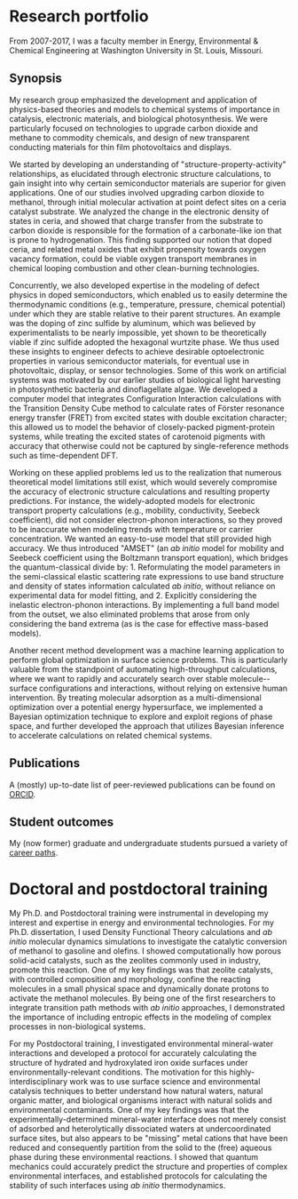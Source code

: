 # Research portfolio

From 2007-2017, I was a faculty member in Energy, Environmental & Chemical Engineering at Washington University in St. Louis, Missouri. 

## Synopsis

My research group emphasized the development and application of physics-based theories and models to chemical systems of importance in catalysis, electronic materials, and biological photosynthesis.  We were particularly focused on technologies to upgrade carbon dioxide and methane to commodity chemicals, and design of new transparent conducting materials for thin film photovoltaics and displays.

We started by developing an understanding of "structure-property-activity" relationships, as elucidated through electronic structure calculations, to gain insight into why certain semiconductor materials are superior for given applications.  One of our studies involved upgrading carbon dioxide to methanol, through initial molecular activation at point defect sites on a ceria catalyst substrate.  We analyzed the change in the electronic density of states in ceria, and showed that charge transfer from the substrate to carbon dioxide is responsible for the formation of a carbonate-like ion that is prone to hydrogenation.  This finding supported our notion that doped ceria, and related metal oxides that exhibit propensity towards oxygen vacancy formation, could be viable oxygen transport membranes in chemical looping combustion and other clean-burning technologies.  

Concurrently, we also developed expertise in the modeling of defect physics in doped semiconductors, which enabled us to easily determine the thermodynamic conditions (e.g., temperature, pressure, chemical potential) under which they are stable relative to their parent structures.  An example was the doping of zinc sulfide by aluminum, which was believed by experimentalists to be nearly impossible, yet shown to be theoretically viable if zinc sulfide adopted the hexagonal wurtzite phase.  We thus used these insights to engineer defects to achieve desirable optoelectronic properties in various semiconductor materials, for eventual use in photovoltaic, display, or sensor technologies.  Some of this work on artificial systems was motivated by our earlier studies of biological light harvesting in photosynthetic bacteria and dinoflagellate algae.  We developed a computer model that integrates Configuration Interaction calculations with the Transition Density Cube method to calculate rates of Förster resonance energy transfer (FRET) from excited states with double excitation character; this allowed us to model the behavior of closely-packed pigment-protein systems, while treating the excited states of carotenoid pigments with accuracy that otherwise could not be captured by single-reference methods such as time-dependent DFT. 

Working on these applied problems led us to the realization that numerous theoretical model limitations still exist, which would severely compromise the accuracy of electronic structure calculations and resulting property predictions.  For instance, the widely-adopted models for electronic transport property calculations (e.g., mobility, conductivity, Seebeck coefficient), did not consider electron-phonon interactions, so they proved to be inaccurate when modeling trends with temperature or carrier concentration.  We wanted an easy-to-use model that still provided high accuracy.  We thus introduced "AMSET" (an *ab initio* model for mobility and Seebeck coefficient using the Boltzmann transport equation), which bridges the quantum-classical divide by: 1. Reformulating the model parameters in the semi-classical elastic scattering rate expressions to use band structure and density of states information calculated *ab initio*, without reliance on experimental data for model fitting, and 2. Explicitly considering the inelastic electron-phonon interactions.  By implementing a full band model from the outset, we also eliminated problems that arose from only considering the band extrema (as is the case for effective mass-based models).  

Another recent method development was a machine learning application to perform global optimization in surface science problems.  This is particularly valuable from the standpoint of automating high-throughput calculations, where we want to rapidly and accurately search over stable molecule--surface configurations and interactions, without relying on extensive human intervention.  By treating molecular adsorption as a multi-dimensional optimization over a potential energy hypersurface, we implemented a Bayesian optimization technique to explore and exploit regions of phase space, and further developed the approach that utilizes Bayesian inference to accelerate calculations on related chemical systems.

## Publications

A (mostly) up-to-date list of peer-reviewed publications can be found on [ORCID](http://orcid.org/0000-0003-2873-4869).

## Student outcomes

My (now former) graduate and undergraduate students pursued a variety of [career paths](alumni.md).

# Doctoral and postdoctoral training

My Ph.D. and Postdoctoral training were instrumental in developing my interest and expertise in energy and environmental technologies.  For my Ph.D. dissertation, I used Density Functional Theory calculations and *ab initio* molecular dynamics simulations to investigate the catalytic conversion of methanol to gasoline and olefins.  I showed computationally how porous solid-acid catalysts, such as the zeolites commonly used in industry, promote this reaction.  One of my key findings was that zeolite catalysts, with controlled composition and morphology, confine the reacting molecules in a small physical space and dynamically donate protons to activate the methanol molecules.  By being one of the first researchers to integrate transition path methods with *ab initio* approaches, I demonstrated the importance of including entropic effects in the modeling of complex processes in non-biological systems.

For my Postdoctoral training, I investigated environmental mineral-water interactions and developed a protocol for accurately calculating the structure of hydrated and hydroxylated iron oxide surfaces under environmentally-relevant conditions.  The motivation for this highly-interdisciplinary work was to use surface science and environmental catalysis techniques to better understand how natural waters, natural organic matter, and biological organisms interact with natural solids and environmental contaminants.  One of my key findings was that the experimentally-determined mineral-water interface does not merely consist of adsorbed and heterolytically dissociated waters at undercoordinated surface sites, but also appears to be "missing" metal cations that have been reduced and consequently partition from the solid to the (free) aqueous phase during these environmental reactions.  I showed that quantum mechanics could accurately predict the structure and properties of complex environmental interfaces, and established protocols for calculating the stability of such interfaces using *ab initio* thermodynamics.
